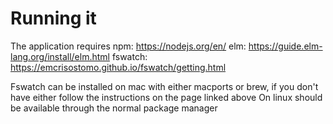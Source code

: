 # Running it 

The application requires 
npm: https://nodejs.org/en/
elm: https://guide.elm-lang.org/install/elm.html
fswatch: https://emcrisostomo.github.io/fswatch/getting.html

Fswatch can be installed on mac with either macports or brew,
if you don't have either follow the instructions on the page linked above
On linux should be available through the normal package manager

